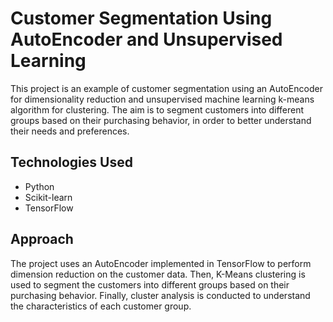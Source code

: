 # Customer Segmentation Using AutoEncoder and Unsupervised Learning

This project is an example of customer segmentation using an AutoEncoder for dimensionality reduction and unsupervised machine learning k-means algorithm for clustering. The aim is to segment customers into different groups based on their purchasing behavior, in order to better understand their needs and preferences.

## Technologies Used

- Python
- Scikit-learn
- TensorFlow

## Approach

The project uses an AutoEncoder implemented in TensorFlow to perform dimension reduction on the customer data. Then, K-Means clustering is used to segment the customers into different groups based on their purchasing behavior. Finally, cluster analysis is conducted to understand the characteristics of each customer group.
